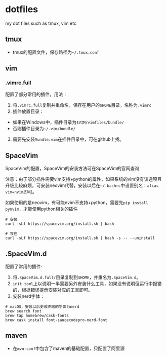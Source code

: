 # dotfiles

my dot files such as tmux, vim etc 

## tmux
- tmux的配置文件，保存路径为`~/.tmux.conf`

## vim

### .vimrc.full

配置了部分常用的插件，用法：

1. 将`.vimrc.full`复制并重命名，保存在用户的`$HOME`目录，名称为`.vimrc`
2. 插件放置目录：
  - 如果在Windows中，插件目录为`$VIM/vimfiles/bundle/`
  - 否则插件目录为`~/.vim/bundle/`
3.  需要先安装`Vundle.vim`在插件目录中，可在github上找。

## SpaceVim

SpaceVim的配置，SpaceVim的安装方法可在SpaceVim的官网查询

注意：由于部分插件需要vim支持+python的属性，如果系统的vim没有该选项且升级比较麻烦，可安装neovim代替，安装以后在`~/.bashrc`中设置别名：`alias vim=nvim`即可。

如果使用的是neovim，有可能nvim不支持+python，需要先`pip install pynvim`，才能使用python相关的插件

```
# 安装
curl -sLf https://spacevim.org/install.sh | bash

# 写在
curl -sLf https://spacevim.org/install.sh | bash -s -- --uninstall
```

## .SpaceVim.d

配置了常用的插件·

1. 将`.SpaceVim.d.full/`目录复制到`$HOME`，并重名为`.SpaceVim.d`。
2. `init.toml`上以说明一半需要另外安装什么工具，如果没有说明但运行中报错的，根据错误提示安装对应的工具即可。
3. 安装nerd字体：
  ```
  # macOS，安装以后更改终端的字体为nerd
  brew search font
  brew tap homebrew/cask-fonts
  brew cask install font-saucecodepro-nerd-font
  ```

## maven

- 在`mvn-conf`中包含了maven的基础配置，只配置了阿里源

